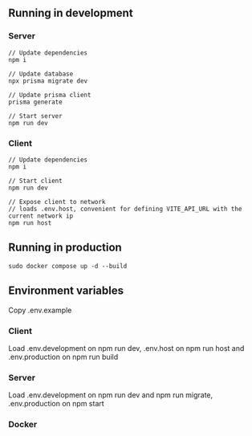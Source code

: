 ## Running in development

### Server

```
// Update dependencies
npm i

// Update database
npx prisma migrate dev

// Update prisma client
prisma generate

// Start server
npm run dev
```

### Client

```
// Update dependencies
npm i

// Start client
npm run dev
```

```
// Expose client to network
// loads .env.host, convenient for defining VITE_API_URL with the current network ip
npm run host
```

## Running in production

```
sudo docker compose up -d --build
```

## Environment variables

Copy .env.example

### Client

Load .env.development on npm run dev, .env.host on npm run host and .env.production on npm run build

### Server

Load .env.development on npm run dev and npm run migrate, .env.production on npm start

### Docker
